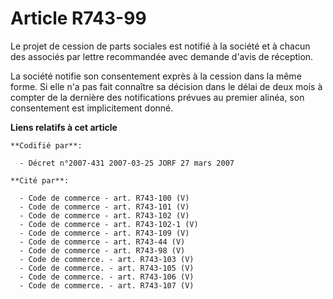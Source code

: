 # Article R743-99

Le projet de cession de parts sociales est notifié à la société et à chacun des associés par lettre recommandée avec demande
d'avis de réception.

La société notifie son consentement exprès à la cession dans la même forme. Si elle n'a pas fait connaître sa décision dans
le délai de deux mois à compter de la dernière des notifications prévues au premier alinéa, son consentement est
implicitement donné.

**Liens relatifs à cet article**

	**Codifié par**:

	  - Décret n°2007-431 2007-03-25 JORF 27 mars 2007

	**Cité par**:

	  - Code de commerce - art. R743-100 (V)
	  - Code de commerce - art. R743-101 (V)
	  - Code de commerce - art. R743-102 (V)
	  - Code de commerce - art. R743-102-1 (V)
	  - Code de commerce - art. R743-109 (V)
	  - Code de commerce - art. R743-44 (V)
	  - Code de commerce - art. R743-98 (V)
	  - Code de commerce. - art. R743-103 (V)
	  - Code de commerce. - art. R743-105 (V)
	  - Code de commerce. - art. R743-106 (V)
	  - Code de commerce. - art. R743-107 (V)
